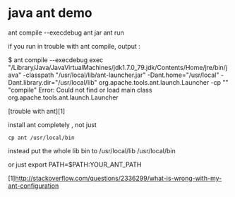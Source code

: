 # java ant demo

ant compile  --execdebug
ant jar
ant run


if you run in trouble with ant compile, output :

$ ant compile  --execdebug
exec "/Library/Java/JavaVirtualMachines/jdk1.7.0_79.jdk/Contents/Home/jre/bin/java" -classpath "/usr/local/lib/ant-launcher.jar" -Dant.home="/usr/local" -Dant.library.dir="/usr/local/lib" org.apache.tools.ant.launch.Launcher -cp "" "compile"
Error: Could not find or load main class org.apache.tools.ant.launch.Launcher


[trouble with ant][1]

install ant completely , not just 
 
    cp ant /usr/local/bin

instead put the whole lib bin to /usr/local/lib /usr/local/bin

or just export PATH=$PATH:YOUR_ANT_PATH


[1]http://stackoverflow.com/questions/2336299/what-is-wrong-with-my-ant-configuration
